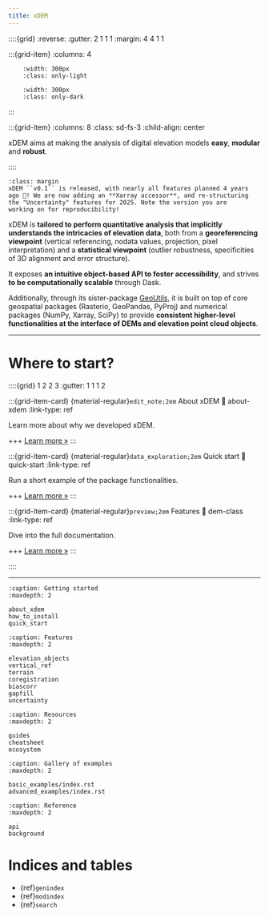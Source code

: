 ```yaml
---
title: xDEM
---
```


::::{grid}
:reverse:
:gutter: 2 1 1 1
:margin: 4 4 1 1

:::{grid-item}
:columns: 4

```{image} ./_static/xdem_logo_only.svg
    :width: 300px
    :class: only-light
```

```{image} ./_static/xdem_logo_only_dark.svg
    :width: 300px
    :class: only-dark
```
:::

:::{grid-item}
:columns: 8
:class: sd-fs-3
:child-align: center

xDEM aims at making the analysis of digital elevation models **easy**, **modular** and **robust**.

::::

```{important}
:class: margin
xDEM ``v0.1`` is released, with nearly all features planned 4 years ago 🎉! We are now adding an **Xarray accessor**, and re-structuring the "Uncertainty" features for 2025. Note the version you are
working on for reproducibility!
```

xDEM is **tailored to perform quantitative analysis that implicitly understands the intricacies of elevation data**,
both from a **georeferencing viewpoint** (vertical referencing, nodata values, projection, pixel interpretation) and
a **statistical viewpoint** (outlier robustness, specificities of 3D alignment and error structure).

It exposes **an intuitive object-based API to foster accessibility**, and strives **to be computationally scalable**
through Dask.

Additionally, through its sister-package [GeoUtils](https://geoutils.readthedocs.io/en/stable/), it is built on top
of core geospatial packages (Rasterio, GeoPandas, PyProj) and numerical packages (NumPy, Xarray, SciPy) to provide
**consistent higher-level functionalities at the interface of DEMs and elevation point cloud objects**.

----------------

# Where to start?

::::{grid} 1 2 2 3
:gutter: 1 1 1 2

:::{grid-item-card} {material-regular}`edit_note;2em` About xDEM
:link: about-xdem
:link-type: ref

Learn more about why we developed xDEM.

+++
[Learn more »](about-xdem)
:::

:::{grid-item-card} {material-regular}`data_exploration;2em` Quick start
:link: quick-start
:link-type: ref

Run a short example of the package functionalities.

+++
[Learn more »](quick-start)
:::

:::{grid-item-card} {material-regular}`preview;2em` Features
:link: dem-class
:link-type: ref

Dive into the full documentation.

+++
[Learn more »](dem-class)
:::

::::

----------------


```{toctree}
:caption: Getting started
:maxdepth: 2

about_xdem
how_to_install
quick_start
```

```{toctree}
:caption: Features
:maxdepth: 2

elevation_objects
vertical_ref
terrain
coregistration
biascorr
gapfill
uncertainty
```

```{toctree}
:caption: Resources
:maxdepth: 2

guides
cheatsheet
ecosystem
```

```{toctree}
:caption: Gallery of examples
:maxdepth: 2

basic_examples/index.rst
advanced_examples/index.rst
```

```{toctree}
:caption: Reference
:maxdepth: 2

api
background
```

# Indices and tables

- {ref}`genindex`
- {ref}`modindex`
- {ref}`search`
